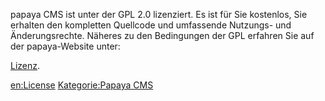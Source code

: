 
papaya CMS ist unter der GPL 2.0 lizenziert. Es ist für Sie kostenlos, Sie erhalten den kompletten Quellcode und umfassende Nutzungs- und Änderungsrechte. Näheres zu den Bedingungen der GPL erfahren Sie auf der papaya-Website unter:

[Lizenz](http://community.papaya-cms.com/license.993.en.html).

[en:License](export_en/License.md) [Kategorie:Papaya CMS](../export_de/Kategorie:Papaya_CMS.md)
